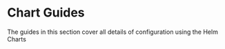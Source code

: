 # Chart Guides

The guides in this section cover all details of configuration using the Helm Charts

